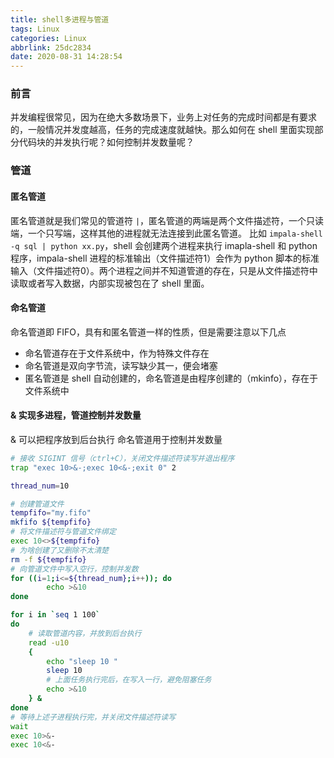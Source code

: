 ```yaml
---
title: shell多进程与管道
tags: Linux
categories: Linux
abbrlink: 25dc2834
date: 2020-08-31 14:28:54
---
```


### 前言
并发编程很常见，因为在绝大多数场景下，业务上对任务的完成时间都是有要求的，一般情况并发度越高，任务的完成速度就越快。那么如何在 shell 里面实现部分代码块的并发执行呢？如何控制并发数量呢？
<!--more-->

### 管道
#### 匿名管道

匿名管道就是我们常见的管道符 `|`，匿名管道的两端是两个文件描述符，一个只读端，一个只写端，这样其他的进程就无法连接到此匿名管道。
比如 `impala-shell -q sql | python xx.py`，shell 会创建两个进程来执行 imapla-shell 和 python 程序，impala-shell 进程的标准输出（文件描述符1）会作为 python 脚本的标准输入（文件描述符0）。两个进程之间并不知道管道的存在，只是从文件描述符中读取或者写入数据，内部实现被包在了 shell 里面。

#### 命名管道
命名管道即 FIFO，具有和匿名管道一样的性质，但是需要注意以下几点

- 命名管道存在于文件系统中，作为特殊文件存在
- 命名管道是双向字节流，读写缺少其一，便会堵塞
- 匿名管道是 shell 自动创建的，命名管道是由程序创建的（mkinfo），存在于文件系统中

#### & 实现多进程，管道控制并发数量
& 可以把程序放到后台执行
命名管道用于控制并发数量

```sh
# 接收 SIGINT 信号（ctrl+C），关闭文件描述符读写并退出程序
trap "exec 10>&-;exec 10<&-;exit 0" 2 

thread_num=10

# 创建管道文件
tempfifo="my.fifo"
mkfifo ${tempfifo}
# 将文件描述符与管道文件绑定
exec 10<>${tempfifo}
# 为啥创建了又删除不太清楚
rm -f ${tempfifo}
# 向管道文件中写入空行，控制并发数
for ((i=1;i<=${thread_num};i++)); do
	    echo >&10
done

for i in `seq 1 100`
do
	# 读取管道内容，并放到后台执行
	read -u10 
	{ 
		echo "sleep 10 "
		sleep 10
		# 上面任务执行完后，在写入一行，避免阻塞任务
		echo >&10
	} &
done
# 等待上述子进程执行完，并关闭文件描述符读写
wait
exec 10>&-
exec 10<&-
```
